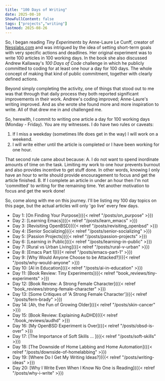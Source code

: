 ```yaml
---
title: "100 Days of Writing"
date: 2025-08-10
ShowFullContent: false
tags: ["projects","writing"]
lastmod: 2025-08-26
---
```

So, I began reading _Tiny Experiments_ by Anne-Laure Le Cunff, creator of [Nesslabs.com](https://www.nesslabs.com) and was intrigued by the idea of setting short-term goals with very specific actions and deadlines.  Her original experiment was to write 100 articles in 100 working days.  In the book she also discussed Andrew Kallaway's _100 Days of Code_ challenge in which he publicly committed to coding for at least one hour a day for 100 days.  The whole concept of making that kind of public commitment, together with clearly defined actions. 

Beyond simply completing the activity, one of things that stood out to me was that through that daily process they both reported significant improvements in their work. Andrew's coding improved; Anne-Laure's writing improved. And as she wrote she found more and more inspiration to write. All of that drew me in and challenged me. 

So, herewith, I commit to writing one article a day for 100 working days (Monday - Friday). You are my witnesses. 
I do have two rules or caveats:
1. If I miss a weekday (sometimes life does get in the way) I will work on a weekend.
2. I will write either until the article is completed or I have been working for one hour.

That second rule came about because:
A. I do not want to spend inordinate amounts of time on the task.  Limiting my work to one hour prevents burnout and also provides incentive to get stuff done. In other words, knowing I only have an hour to write should provide encouragement to focus and get the article finished.
B. If I complete an article in under an hour then I'm not 'committed' to writing for the remaining time. Yet another motivation to focus and get the work done!

So, come along with me on this journey. I'll be listing my 100 day topics on this page, but the actual articles will only 'go live' every few days.

* Day 1: [On Finding Your Purpose]({{< relref "/posts/on_purpose" >}})
* Day 2: [Learning Emacs]({{< relref "/posts/learn_emacs" >}})
* Day 3: [Revisiting OpenBSD]({{< relref "/posts/revisiting_openbsd" >}})
* Day 4: [Senior Socializing]({{< relref "/posts/senior-socializing" >}})
* Day 5: [Passion Projects]({{< relref "/posts/passion-projects" >}})
* Day 6: [Learning in Public]({{< relref "/posts/learning-in-public" >}})
* Day 7: [Rural vs Urban Living]({{< relref "/posts/rural-v-urban" >}})
* Day 8: [Emacs Part 1]({{< relref "/posts/emacs-part-1" >}})
* Day 9: [Why Would Anyone Choose to be Attacked?]({{< relref "/posts/why-would-anyone" >}})
* Day 10: [AI in Education]({{< relref "/posts/ai-in-education" >}})
* Day 11: [Book Review: Tiny Experiments]({{< relref "book_reviews/tiny-experiments" >}})
* Day 12: [Book Review: A Strong Female Character]({{< relref "book_reviews/strong-female-character" >}})
* Day 13: [Some Critiques of 'A Strong Female Character']({{< relref "/posts/fern-brady" >}})
* Day 14: [Ah, the Fun of Growing Older]({{< relref "/posts/skin-cancer" >}})
* Day 15: [Book Review: Explaining AuDHD]({{< relref "/book_reviews/audhd" >}})
* Day 16: [My OpenBSD Experiment is Over]({{< relref "/posts/obsd-is-over" >}})
* Day 17: [The Importance of Soft Skills ... ]({{< relref "/posts/soft-skills" >}})
* Day 18: [The Downside of Home Labbing and Home Automation]({{< relref "/posts/downside-of-homelabbing" >}})
* Day 19: [Where Do I Get My Writing Ideas?]({{< relref "/posts/writing-ideas" >}})
* Day 20: [Why I Write Even When I Know No One is Reading]({{< relref "/posts/why-i-write" >}})
